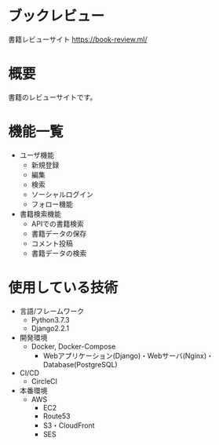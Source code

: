# ブックレビュー
書籍レビューサイト
https://book-review.ml/

# 概要
書籍のレビューサイトです。

# 機能一覧
- ユーザ機能
  - 新規登録
  - 編集
  - 検索
  - ソーシャルログイン
  - フォロー機能
- 書籍検索機能
  - APIでの書籍検索
  - 書籍データの保存
  - コメント投稿
  - 書籍データの検索
# 使用している技術
- 言語/フレームワーク
  - Python3.7.3
  - Django2.2.1
- 開発環境
  - Docker, Docker-Compose
    - Webアプリケーション(Django)・Webサーバ(Nginx)・Database(PostgreSQL)
- CI/CD
  - CircleCI
- 本番環境
  - AWS
    - EC2
    - Route53
    - S3・CloudFront
    - SES

